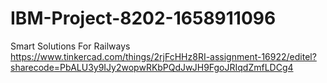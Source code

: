 # IBM-Project-8202-1658911096
Smart Solutions For Railways
https://www.tinkercad.com/things/2rjFcHHz8RI-assignment-16922/editel?sharecode=PbALU3y9IJy2wopwRKbPQdJwJH9FgoJRIqdZmfLDCg4
